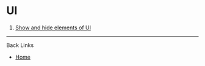# UI

1. [Show and hide elements of UI](./documents/01_show_hide_elements.md)

---
Back Links

* [Home](../index.md)